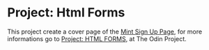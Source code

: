 # Project: Html Forms

This project create a cover page of the [Mint Sign Up Page](http://mint.com),
for more informations go to [Project: HTML FORMS](https://www.theodinproject.com/courses/html5-and-css3/lessons/html-forms),
at The Odin Project.
